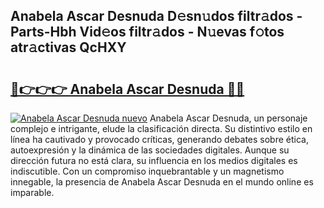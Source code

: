## Anabela Ascar Desnuda D𝚎sn𝚞dos filtr𝚊dos - Parts-Hbh Vid𝚎os filtr𝚊dos - N𝚞evas f𝚘tos atr𝚊ctivas QcHXY

# <h2><a href="http://mb1k4x.tromn.icu/?c=Anabela+Ascar+Desnuda">🔗👉👉👉 Anabela Ascar Desnuda 🔗🔗</a></h2>

[![Anabela Ascar Desnuda nuevo](https://i.imgur.com/pEAQMta.gif)](http://mb1k4x.tromn.icu/?c=Anabela+Ascar+Desnuda)
Anabela Ascar Desnuda, un personaje complejo e intrigante, elude la clasificación directa. Su distintivo estilo en línea ha cautivado y provocado críticas, generando debates sobre ética, autoexpresión y la dinámica de las sociedades digitales. Aunque su dirección futura no está clara, su influencia en los medios digitales es indiscutible. Con un compromiso inquebrantable y un magnetismo innegable, la presencia de Anabela Ascar Desnuda en el mundo online es imparable.
